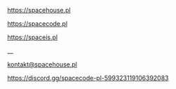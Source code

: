 https://spacehouse.pl

https://spacecode.pl

https://spaceis.pl

__

kontakt@spacehouse.pl

https://discord.gg/spacecode-pl-599323119106392083
